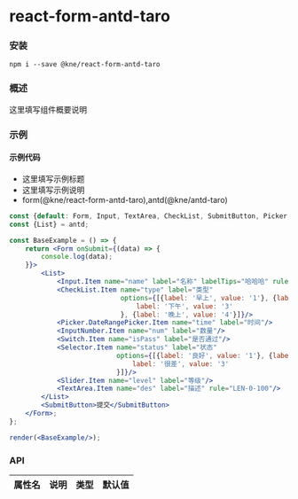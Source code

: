 
# react-form-antd-taro


### 安装

```shell
npm i --save @kne/react-form-antd-taro
```


### 概述

这里填写组件概要说明


### 示例

#### 示例代码

- 这里填写示例标题
- 这里填写示例说明
- form(@kne/react-form-antd-taro),antd(@kne/antd-taro)

```jsx
const {default: Form, Input, TextArea, CheckList, SubmitButton, Picker, InputNumber, Selector, Slider, Switch} = form;
const {List} = antd;

const BaseExample = () => {
    return <Form onSubmit={(data) => {
        console.log(data);
    }}>
        <List>
            <Input.Item name="name" label="名称" labelTips="哈哈哈" rule="REQ LEN-0-10"/>
            <CheckList.Item name="type" label="类型"
                            options={[{label: '早上', value: '1'}, {label: '中午', value: '2'}, {
                                label: '下午', value: '3'
                            }, {label: '晚上', value: '4'}]}/>
            <Picker.DateRangePicker.Item name="time" label="时间"/>
            <InputNumber.Item name="num" label="数量"/>
            <Switch.Item name="isPass" label="是否通过"/>
            <Selector.Item name="status" label="状态"
                           options={[{label: '良好', value: '1'}, {label: '一般', value: '2'}, {
                               label: '很差', value: '3'
                           }]}/>
            <Slider.Item name="level" label="等级"/>
            <TextArea.Item name="des" label="描述" rule="LEN-0-100"/>
        </List>
        <SubmitButton>提交</SubmitButton>
    </Form>;
};

render(<BaseExample/>);

```


### API

|属性名|说明|类型|默认值|
|  ---  | ---  | --- | --- |

